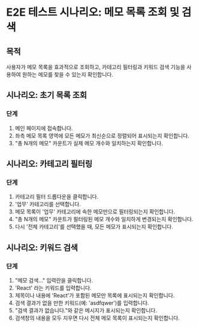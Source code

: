 # E2E 테스트 시나리오: 메모 목록 조회 및 검색

## 목적

사용자가 메모 목록을 효과적으로 조회하고, 카테고리 필터링과 키워드 검색 기능을 사용하여 원하는 메모를 찾을 수 있는지 확인합니다.

## 시나리오: 초기 목록 조회

### 단계

1.  메인 페이지에 접속합니다.
2.  좌측 메모 목록 영역에 모든 메모가 최신순으로 정렬되어 표시되는지 확인합니다.
3.  "총 N개의 메모" 카운트가 실제 메모 개수와 일치하는지 확인합니다.

## 시나리오: 카테고리 필터링

### 단계

1.  카테고리 필터 드롭다운을 클릭합니다.
2.  '업무' 카테고리를 선택합니다.
3.  메모 목록이 '업무' 카테고리에 속한 메모만으로 필터링되는지 확인합니다.
4.  "총 N개의 메모" 카운트가 필터링된 메모 개수와 일치하게 변경되는지 확인합니다.
5.  다시 '전체 카테고리'를 선택했을 때, 모든 메모가 표시되는지 확인합니다.

## 시나리오: 키워드 검색

### 단계

1.  "메모 검색..." 입력란을 클릭합니다.
2.  'React' 라는 키워드를 입력합니다.
3.  제목이나 내용에 'React'가 포함된 메모만 목록에 표시되는지 확인합니다.
4.  검색 결과가 없을 만한 키워드(예: 'asdfqwer')를 입력합니다.
5.  "검색 결과가 없습니다."와 같은 메시지가 표시되는지 확인합니다.
6.  검색창의 내용을 모두 지우면 다시 전체 메모 목록이 표시되는지 확인합니다.
